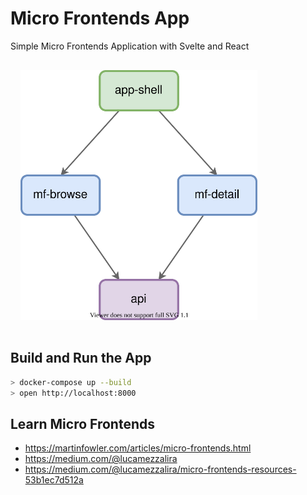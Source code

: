 # Micro Frontends App

Simple Micro Frontends Application with Svelte and React

<img src="./doc/micro-frontends.svg" height="400" style="margin:1rem"><img>

## Build and Run the App

```bash
> docker-compose up --build
> open http://localhost:8000
```

## Learn Micro Frontends

- https://martinfowler.com/articles/micro-frontends.html
- https://medium.com/@lucamezzalira
- https://medium.com/@lucamezzalira/micro-frontends-resources-53b1ec7d512a
